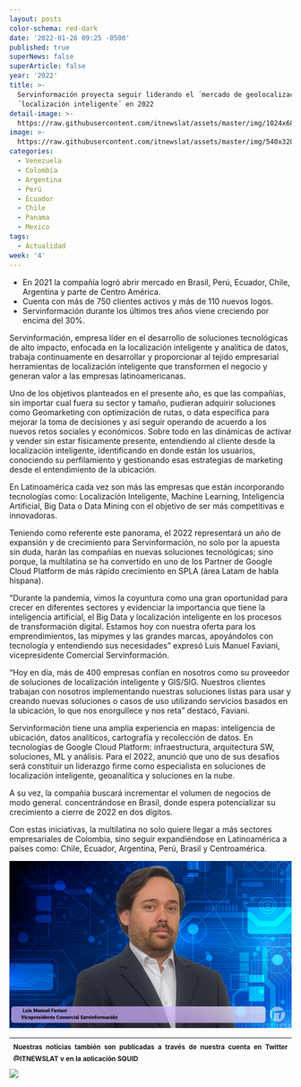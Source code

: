 ```yaml
---
layout: posts
color-schema: red-dark
date: '2022-01-26 09:25 -0500'
published: true
superNews: false
superArticle: false
year: '2022'
title: >-
  Servinformación proyecta seguir liderando el ´mercado de geolocalización´ y
  ´localización inteligente´ en 2022
detail-image: >-
  https://raw.githubusercontent.com/itnewslat/assets/master/img/1024x680/Luis-Manuel-Faviani-g.jpg
image: >-
  https://raw.githubusercontent.com/itnewslat/assets/master/img/540x320/Luis-Manuel-Faviani-p.jpg
categories:
  - Venezuela
  - Colombia
  - Argentina
  - Perú
  - Ecuador
  - Chile
  - Panama
  - Mexico
tags:
  - Actualidad
week: '4'
---
```

- En 2021 la compañía logró abrir mercado en Brasil, Perú, Ecuador, Chile, Argentina y parte de Centro América.
- Cuenta con más de 750 clientes activos y más de 110 nuevos logos.
- Servinformación durante los últimos tres años viene creciendo por encima del 30%.

Servinformación, empresa líder en el desarrollo de soluciones tecnológicas de alto impacto, enfocada en la localización inteligente y analítica de datos, trabaja continuamente en desarrollar y proporcionar al tejido empresarial herramientas de localización inteligente que transformen el negocio y generan valor a las empresas latinoamericanas.

Uno de los objetivos planteados en el presente año,  es que las compañías, sin importar cual fuera su sector y tamaño, pudieran adquirir soluciones como Geomarketing con optimización de rutas, o data específica para mejorar la toma de decisiones y así seguir operando de acuerdo a los nuevos retos sociales y económicos. Sobre todo en las dinámicas de activar y vender sin estar físicamente presente, entendiendo al cliente desde la localización inteligente, identificando en donde están los usuarios, conociendo su perfilamiento y gestionando esas estrategias de marketing desde el entendimiento de la ubicación.

En Latinoamérica cada vez son más las empresas que están incorporando tecnologías como: Localización Inteligente, Machine Learning, Inteligencia Artificial, Big Data o Data Mining con el objetivo de ser más competitivas e innovadoras.

Teniendo como referente este panorama, el 2022 representará un año de expansión y de crecimiento para Servinformación, no solo por la apuesta sin duda, harán las compañías en nuevas soluciones tecnológicas; sino porque, la multilatina se ha convertido en uno de los  Partner de Google Cloud Platform de más rápido crecimiento en SPLA (área Latam de habla hispana).

“Durante la pandemia, vimos la coyuntura como una gran oportunidad para crecer en diferentes sectores y evidenciar la importancia que tiene la inteligencia artificial, el Big Data y localización inteligente en los procesos de transformación digital. Estamos hoy con nuestra oferta para los emprendimientos, las mipymes y las grandes marcas, apoyándolos con tecnología y entendiendo sus necesidades” expresó Luis Manuel Faviani, vicepresidente Comercial Servinformación.

“Hoy en día, más de 400 empresas confían en nosotros como su proveedor de soluciones de localización inteligente y GIS/SIG. Nuestros clientes trabajan con nosotros implementando nuestras soluciones listas para usar y creando nuevas soluciones o casos de uso utilizando servicios basados en la ubicación, lo que nos enorgullece y nos reta” destacó, Faviani.

Servinformación tiene una amplia experiencia en mapas: inteligencia de ubicación, datos analíticos, cartografía y recolección de datos. En tecnologías de Google Cloud Platform: infraestructura, arquitectura SW, soluciones, ML y análisis.  Para el 2022, anunció que uno de sus desafíos será constituir un liderazgo firme como especialista en soluciones de localización inteligente, geoanalítica y soluciones en la nube.

A su vez, la compañía buscará incrementar el volumen de negocios de modo general.  concentrándose en Brasil, donde espera potencializar su crecimiento a cierre de 2022 en dos dígitos.

Con estas iniciativas, la multilatina no solo quiere llegar a más sectores empresariales de Colombia, sino seguir expandiéndose en Latinoamérica a países como: Chile, Ecuador, Argentina, Perú, Brasil y Centroamérica. 

![](https://raw.githubusercontent.com/itnewslat/assets/master/img/540x320/Luis-Manuel-Faviani-p.jpg)

<table style="height: 42px;" width="569">
<tbody>
<tr>
<td style="text-align: justify;"><sub><strong>Nuestras noticias también son publicadas a través de nuestra cuenta en Twitter <a href="https://twitter.com/itnewslat?lang=es">@ITNEWSLAT</a> y en la aplicación <a href="https://squidapp.co/en/">SQUID</a></strong></sub></td>
</tr>
</tbody>
</table>

<img src="https://tracker.metricool.com/c3po.jpg?hash=56f88a41e39ab42c063cc51676587a04"/>